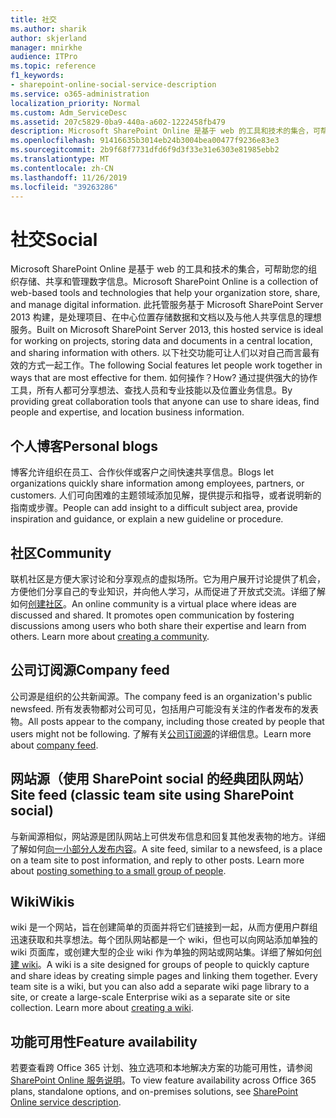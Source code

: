 ```yaml
---
title: 社交
ms.author: sharik
author: skjerland
manager: mnirkhe
audience: ITPro
ms.topic: reference
f1_keywords:
- sharepoint-online-social-service-description
ms.service: o365-administration
localization_priority: Normal
ms.custom: Adm_ServiceDesc
ms.assetid: 207c5829-0ba9-440a-a602-1222458fb479
description: Microsoft SharePoint Online 是基于 web 的工具和技术的集合，可帮助您的组织存储、共享和管理数字信息。 此托管服务基于 Microsoft SharePoint Server 2013 构建，是处理项目、在中心位置存储数据和文档以及与他人共享信息的理想服务。
ms.openlocfilehash: 91416635b3014eb24b3004bea00477f9236e83e3
ms.sourcegitcommit: 2b9f68f7731dfd6f9d3f33e31e6303e81985ebb2
ms.translationtype: MT
ms.contentlocale: zh-CN
ms.lasthandoff: 11/26/2019
ms.locfileid: "39263286"
---
```

# <a name="social"></a><span data-ttu-id="2e468-104">社交</span><span class="sxs-lookup"><span data-stu-id="2e468-104">Social</span></span>

<span data-ttu-id="2e468-105">Microsoft SharePoint Online 是基于 web 的工具和技术的集合，可帮助您的组织存储、共享和管理数字信息。</span><span class="sxs-lookup"><span data-stu-id="2e468-105">Microsoft SharePoint Online is a collection of web-based tools and technologies that help your organization store, share, and manage digital information.</span></span> <span data-ttu-id="2e468-106">此托管服务基于 Microsoft SharePoint Server 2013 构建，是处理项目、在中心位置存储数据和文档以及与他人共享信息的理想服务。</span><span class="sxs-lookup"><span data-stu-id="2e468-106">Built on Microsoft SharePoint Server 2013, this hosted service is ideal for working on projects, storing data and documents in a central location, and sharing information with others.</span></span> <span data-ttu-id="2e468-107">以下社交功能可让人们以对自己而言最有效的方式一起工作。</span><span class="sxs-lookup"><span data-stu-id="2e468-107">The following Social features let people work together in ways that are most effective for them.</span></span> <span data-ttu-id="2e468-108">如何操作？</span><span class="sxs-lookup"><span data-stu-id="2e468-108">How?</span></span> <span data-ttu-id="2e468-109">通过提供强大的协作工具，所有人都可分享想法、查找人员和专业技能以及位置业务信息。</span><span class="sxs-lookup"><span data-stu-id="2e468-109">By providing great collaboration tools that anyone can use to share ideas, find people and expertise, and location business information.</span></span> 
  
## <a name="personal-blogs"></a><span data-ttu-id="2e468-110">个人博客</span><span class="sxs-lookup"><span data-stu-id="2e468-110">Personal blogs</span></span>

<span data-ttu-id="2e468-111">博客允许组织在员工、合作伙伴或客户之间快速共享信息。</span><span class="sxs-lookup"><span data-stu-id="2e468-111">Blogs let organizations quickly share information among employees, partners, or customers.</span></span> <span data-ttu-id="2e468-112">人们可向困难的主题领域添加见解，提供提示和指导，或者说明新的指南或步骤。</span><span class="sxs-lookup"><span data-stu-id="2e468-112">People can add insight to a difficult subject area, provide inspiration and guidance, or explain a new guideline or procedure.</span></span>
  
## <a name="community"></a><span data-ttu-id="2e468-113">社区</span><span class="sxs-lookup"><span data-stu-id="2e468-113">Community</span></span>

<span data-ttu-id="2e468-p104">联机社区是方便大家讨论和分享观点的虚拟场所。它为用户展开讨论提供了机会，方便他们分享自己的专业知识，并向他人学习，从而促进了开放式交流。详细了解如何[创建社区](https://go.microsoft.com/fwlink/p/?LinkId=271061)。</span><span class="sxs-lookup"><span data-stu-id="2e468-p104">An online community is a virtual place where ideas are discussed and shared. It promotes open communication by fostering discussions among users who both share their expertise and learn from others. Learn more about [creating a community](https://go.microsoft.com/fwlink/p/?LinkId=271061).</span></span>
  
## <a name="company-feed"></a><span data-ttu-id="2e468-117">公司订阅源</span><span class="sxs-lookup"><span data-stu-id="2e468-117">Company feed</span></span>

<span data-ttu-id="2e468-118">公司源是组织的公共新闻源。</span><span class="sxs-lookup"><span data-stu-id="2e468-118">The company feed is an organization's public newsfeed.</span></span> <span data-ttu-id="2e468-119">所有发表物都对公司可见，包括用户可能没有关注的作者发布的发表物。</span><span class="sxs-lookup"><span data-stu-id="2e468-119">All posts appear to the company, including those created by people that users might not be following.</span></span> <span data-ttu-id="2e468-120">了解有关[公司订阅源](https://support.office.com/article/D1A6A747-5789-498F-9DB5-C5692A9C9559)的详细信息。</span><span class="sxs-lookup"><span data-stu-id="2e468-120">Learn more about [company feed](https://support.office.com/article/D1A6A747-5789-498F-9DB5-C5692A9C9559).</span></span>
  
## <a name="site-feed-classic-team-site-using-sharepoint-social"></a><span data-ttu-id="2e468-121">网站源（使用 SharePoint social 的经典团队网站）</span><span class="sxs-lookup"><span data-stu-id="2e468-121">Site feed (classic team site using SharePoint social)</span></span>

<span data-ttu-id="2e468-p106">与新闻源相似，网站源是团队网站上可供发布信息和回复其他发表物的地方。详细了解如何[向一小部分人发布内容](https://go.microsoft.com/fwlink/p/?LinkId=271071)。</span><span class="sxs-lookup"><span data-stu-id="2e468-p106">A site feed, similar to a newsfeed, is a place on a team site to post information, and reply to other posts. Learn more about [posting something to a small group of people](https://go.microsoft.com/fwlink/p/?LinkId=271071).</span></span>
  
## <a name="wikis"></a><span data-ttu-id="2e468-124">Wiki</span><span class="sxs-lookup"><span data-stu-id="2e468-124">Wikis</span></span>

<span data-ttu-id="2e468-p107">wiki 是一个网站，旨在创建简单的页面并将它们链接到一起，从而方便用户群组迅速获取和共享想法。每个团队网站都是一个 wiki，但也可以向网站添加单独的 wiki 页面库，或创建大型的企业 wiki 作为单独的网站或网站集。详细了解如何[创建 wiki](https://go.microsoft.com/fwlink/p/?LinkId=271358)。</span><span class="sxs-lookup"><span data-stu-id="2e468-p107">A wiki is a site designed for groups of people to quickly capture and share ideas by creating simple pages and linking them together. Every team site is a wiki, but you can also add a separate wiki page library to a site, or create a large-scale Enterprise wiki as a separate site or site collection. Learn more about [creating a wiki](https://go.microsoft.com/fwlink/p/?LinkId=271358).</span></span>
  
## <a name="feature-availability"></a><span data-ttu-id="2e468-128">功能可用性</span><span class="sxs-lookup"><span data-stu-id="2e468-128">Feature availability</span></span>

<span data-ttu-id="2e468-129">若要查看跨 Office 365 计划、独立选项和本地解决方案的功能可用性，请参阅[SharePoint Online 服务说明](sharepoint-online-service-description.md)。</span><span class="sxs-lookup"><span data-stu-id="2e468-129">To view feature availability across Office 365 plans, standalone options, and on-premises solutions, see [SharePoint Online service description](sharepoint-online-service-description.md).</span></span>
